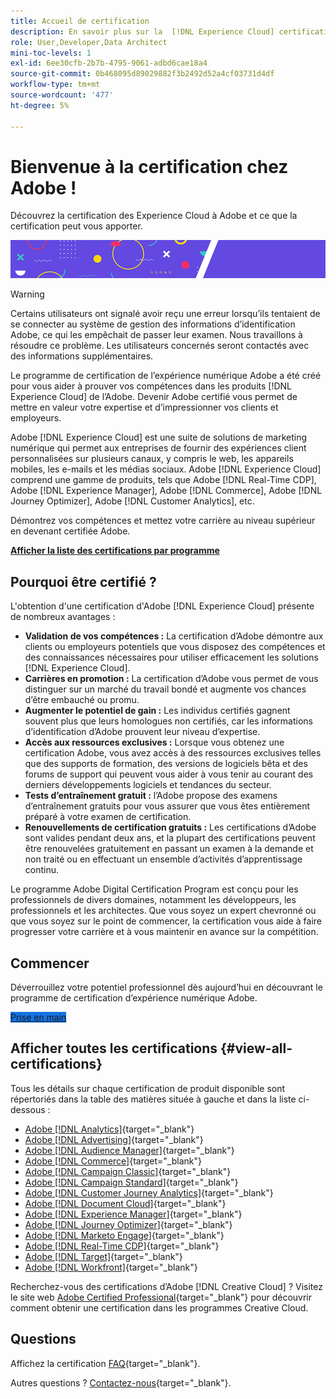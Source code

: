 ```yaml
---
title: Accueil de certification
description: En savoir plus sur la  [!DNL Experience Cloud] certification à Adobe. Découvrez ce que la certification peut vous apporter.
role: User,Developer,Data Architect
mini-toc-levels: 1
exl-id: 6ee30cfb-2b7b-4795-9061-adbd6cae18a4
source-git-commit: 0b468095d89029882f3b2492d52a4cf03731d4df
workflow-type: tm+mt
source-wordcount: '477'
ht-degree: 5%

---
```


# Bienvenue à la certification chez Adobe !

Découvrez la certification des Experience Cloud à Adobe et ce que la certification peut vous apporter.

![Bannière](/help/certifications/assets/home_banner_smallwide.png)

>[!WARNING]
>
>Certains utilisateurs ont signalé avoir reçu une erreur lorsqu’ils tentaient de se connecter au système de gestion des informations d’identification Adobe, ce qui les empêchait de passer leur examen. Nous travaillons à résoudre ce problème. Les utilisateurs concernés seront contactés avec des informations supplémentaires.


Le programme de certification de l’expérience numérique Adobe a été créé pour vous aider à prouver vos compétences dans les produits [!DNL Experience Cloud] de l’Adobe. Devenir Adobe certifié vous permet de mettre en valeur votre expertise et d’impressionner vos clients et employeurs.

Adobe [!DNL Experience Cloud] est une suite de solutions de marketing numérique qui permet aux entreprises de fournir des expériences client personnalisées sur plusieurs canaux, y compris le web, les appareils mobiles, les e-mails et les médias sociaux. Adobe [!DNL Experience Cloud] comprend une gamme de produits, tels que Adobe [!DNL Real-Time CDP], Adobe [!DNL Experience Manager], Adobe [!DNL Commerce], Adobe [!DNL Journey Optimizer], Adobe [!DNL Customer Analytics], etc.

Démontrez vos compétences et mettez votre carrière au niveau supérieur en devenant certifiée Adobe.

[**Afficher la liste des certifications par programme**](#view-all-certifications)

## Pourquoi être certifié ?

L&#39;obtention d&#39;une certification d&#39;Adobe [!DNL Experience Cloud] présente de nombreux avantages :

* **Validation de vos compétences :** La certification d’Adobe démontre aux clients ou employeurs potentiels que vous disposez des compétences et des connaissances nécessaires pour utiliser efficacement les solutions [!DNL Experience Cloud].
* **Carrières en promotion :** La certification d’Adobe vous permet de vous distinguer sur un marché du travail bondé et augmente vos chances d’être embauché ou promu.
* **Augmenter le potentiel de gain :** Les individus certifiés gagnent souvent plus que leurs homologues non certifiés, car les informations d’identification d’Adobe prouvent leur niveau d’expertise.
* **Accès aux ressources exclusives :** Lorsque vous obtenez une certification Adobe, vous avez accès à des ressources exclusives telles que des supports de formation, des versions de logiciels bêta et des forums de support qui peuvent vous aider à vous tenir au courant des derniers développements logiciels et tendances du secteur.
* **Tests d’entraînement gratuit :** l’Adobe propose des examens d’entraînement gratuits pour vous assurer que vous êtes entièrement préparé à votre examen de certification.
* **Renouvellements de certification gratuits :** Les certifications d’Adobe sont valides pendant deux ans, et la plupart des certifications peuvent être renouvelées gratuitement en passant un examen à la demande et non traité ou en effectuant un ensemble d’activités d’apprentissage continu.

Le programme Adobe Digital Certification Program est conçu pour les professionnels de divers domaines, notamment les développeurs, les professionnels et les architectes. Que vous soyez un expert chevronné ou que vous soyez sur le point de commencer, la certification vous aide à faire progresser votre carrière et à vous maintenir en avance sur la compétition.

## Commencer

Déverrouillez votre potentiel professionnel dès aujourd’hui en découvrant le programme de certification d’expérience numérique Adobe.

<a href="https://experienceleague.adobe.com/docs/certification/certification/getting-started.html" target="_blank" class="spectrum-Button spectrum-Button--fill spectrum-Button--accent spectrum-Button--sizeM is-margin-bottom-big-big at-element-click-tracking" style="background-color:#1473E6"><span class="spectrum-Button-label has-no-wrap">Prise en main</span></a>

## Afficher toutes les certifications {#view-all-certifications}

Tous les détails sur chaque certification de produit disponible sont répertoriés dans la table des matières située à gauche et dans la liste ci-dessous :

* [Adobe [!DNL Analytics]](/help/certifications/aa/aa-overview.md){target="_blank"}
* [Adobe [!DNL Advertising]](/help/certifications/aac/aac-overview.md){target="_blank"}
* [Adobe [!DNL Audience Manager]](/help/certifications/aam/aam-overview.md){target="_blank"}
* [Adobe [!DNL Commerce]](/help/certifications/ac/ac-overview.md){target="_blank"}
* [Adobe [!DNL Campaign Classic]](/help/certifications/acc/acc-overview.md){target="_blank"}
* [Adobe [!DNL Campaign Standard]](/help/certifications/acs/acs-overview.md){target="_blank"}
* [Adobe [!DNL Customer Journey Analytics]](/help/certifications/acja/acja-overview.md){target="_blank"}
* [Adobe [!DNL Document Cloud]](/help/certifications/adc/adc-overview.md){target="_blank"}
* [Adobe [!DNL Experience Manager]](/help/certifications/aem/aem-overview.md){target="_blank"}
* [Adobe [!DNL Journey Optimizer]](/help/certifications/ajo/ajo-overview.md){target="_blank"}
* [Adobe [!DNL Marketo Engage]](/help/certifications/ame/ame-overview.md){target="_blank"}
* [Adobe [!DNL Real-Time CDP]](/help/certifications/rtcdp/rtcdp-overview.md){target="_blank"}
* [Adobe [!DNL Target]](/help/certifications/at/at-overview.md){target="_blank"}
* [Adobe [!DNL Workfront]](/help/certifications/aw/aw-overview.md){target="_blank"}

Recherchez-vous des certifications d’Adobe [!DNL Creative Cloud] ? Visitez le site web [Adobe Certified Professional](https://certifiedprofessional.adobe.com/en/home){target="_blank"} pour découvrir comment obtenir une certification dans les programmes Creative Cloud.

## Questions

Affichez la certification [FAQ](https://experienceleague.adobe.com/docs/certification/certification/faq.html){target="_blank"}.

Autres questions ? [Contactez-nous](mailto:certif@adobe.com){target="_blank"}.